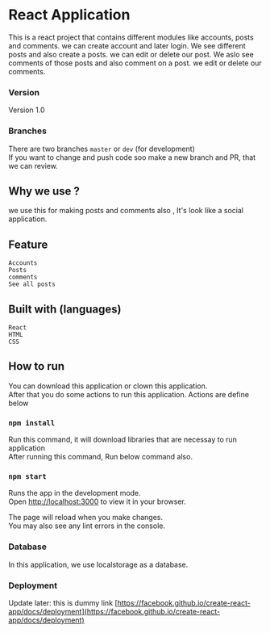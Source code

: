 # React Application 

This is a react project that contains different modules like accounts, posts and comments. we can create account and later login. We see different posts and also create a posts. we can edit or delete our post. We aslo see comments of those posts and also comment on a post. we edit or delete our comments. 

### Version

Version 1.0

### Branches

There are two branches `master` or `dev` (for development)\
If you want to change and push code soo make a new branch and PR, that we can review.

## Why we use ?

we use this for making posts and comments also , It's look like a social application.

## Feature

    Accounts
    Posts
    comments
    See all posts

## Built with (languages)

    React
    HTML
    CSS
## How to run

You can download this application or clown this application.\
After that you do some actions to run this application. Actions are define below

### `npm install`

Run this command, it will download libraries that are necessay to run application\
After running this command, Run below command also.

### `npm start`

Runs the app in the development mode.\
Open [http://localhost:3000](http://localhost:3000) to view it in your browser.

The page will reload when you make changes.\
You may also see any lint errors in the console.

### Database

In this application, we use localstorage as a database.

### Deployment

Update later: this is dummy link [https://facebook.github.io/create-react-app/docs/deployment](https://facebook.github.io/create-react-app/docs/deployment)


